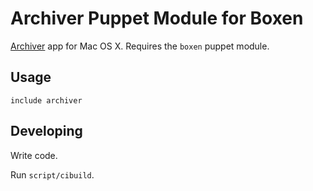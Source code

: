 # Archiver Puppet Module for Boxen

[Archiver](http://archiverapp.com/) app for Mac OS X.
Requires the `boxen` puppet module.

## Usage

```puppet
include archiver
```

## Developing

Write code.

Run `script/cibuild`.
